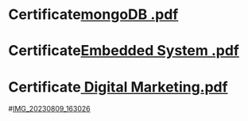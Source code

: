# Certificate[mongoDB .pdf](https://github.com/user-attachments/files/16421160/mongoDB.1.pdf)
# Certificate[Embedded System .pdf](https://github.com/user-attachments/files/16421252/UC-aa893423-0acd-416c-8904-18337c8359e7.pdf)


# Certificate[ Digital Marketing.pdf](https://github.com/user-attachments/files/16421296/7237.-.V.S.B.COLLEGE.OF.ENGINEERING.TECHNICAL.CAMPUS-16.pdf)
#[IMG_20230809_163026](https://github.com/user-attachments/assets/d7dda873-5ad8-47b2-9165-7aa7bf280069)
